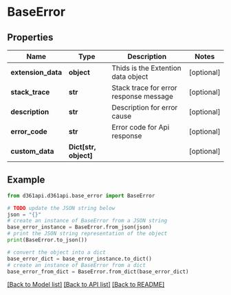 # BaseError


## Properties

Name | Type | Description | Notes
------------ | ------------- | ------------- | -------------
**extension_data** | **object** | Thids is the Extention data object | [optional] 
**stack_trace** | **str** | Stack trace for error response message | [optional] 
**description** | **str** | Description for error cause | [optional] 
**error_code** | **str** | Error code for Api response | [optional] 
**custom_data** | **Dict[str, object]** |  | [optional] 

## Example

```python
from d361api.d361api.base_error import BaseError

# TODO update the JSON string below
json = "{}"
# create an instance of BaseError from a JSON string
base_error_instance = BaseError.from_json(json)
# print the JSON string representation of the object
print(BaseError.to_json())

# convert the object into a dict
base_error_dict = base_error_instance.to_dict()
# create an instance of BaseError from a dict
base_error_from_dict = BaseError.from_dict(base_error_dict)
```
[[Back to Model list]](../README.md#documentation-for-models) [[Back to API list]](../README.md#documentation-for-api-endpoints) [[Back to README]](../README.md)


